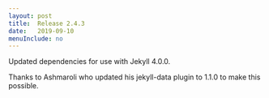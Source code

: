 ```yaml
---
layout: post
title:  Release 2.4.3
date:   2019-09-10
menuInclude: no
---
```

Updated dependencies for use with Jekyll 4.0.0.

Thanks to Ashmaroli who updated his jekyll-data plugin to 1.1.0 to make this possible.